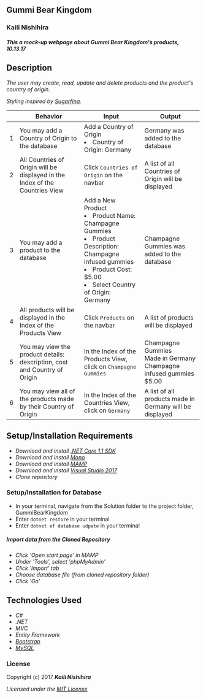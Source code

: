 ## Gummi Bear Kingdom

### Kaili Nishihira

#### _This a mock-up webpage about Gummi Bear Kingdom's products, 10.13.17_


## Description

_The user may create, read, update and delete products and the product's country of origin._

_Styling inspired by [Sugarfina](https://www.sugarfina.com/)._

|| Behavior  | Input  | Output  |
|---|---|---|---|
|1| You may add a Country of Origin to the database | Add a Country of Origin<br> <li>Country of Origin: Germany</li> | Germany was added to the database |
|2| All Countries of Origin will be displayed in the Index of the Countries View  | Click `Countries of Origin` on the navbar | A list of all Countries of Origin will be displayed |
|3| You may add a product to the database | Add a New Product<br> <li>Product Name: Champagne Gummies</li> <li>Product Description: Champagne infused gummies</li> <li>Product Cost: $5.00</li> <li>Select Country of Origin: Germany</li> | Champagne Gummies was added to the database |
|4| All products will be displayed in the Index of the Products View  | Click `Products` on the navbar | A list of products will be displayed |
|5| You may view the product details: description, cost and Country of Origin | In the Index of the Products View, click on `Champagne Gummies` | Champagne Gummies<br> Made in Germany<br> Champagne infused gummies<br> $5.00 |
|6| You may view all of the products made by their Country of Origin | In the Index of the Countries View, click on `Germany` | A list of all products made in Germany will be displayed |



## Setup/Installation Requirements

* _Download and install [.NET Core 1.1 SDK](https://www.microsoft.com/net/download/core)_
* _Download and install [Mono](http://www.mono-project.com/download/)_
* _Download and install [MAMP](https://www.mamp.info/en/)_
* _Download and install [Visual Studio 2017](https://www.visualstudio.com/)_
* _Clone repository_

### Setup/Installation for Database
* In your terminal, navigate from the Solution folder to the project folder, GummiBearKingdom
* Enter `dotnet restore` in your terminal
* Enter `dotnet ef database udpate` in your terminal

##### Import data from the Cloned Repository
* _Click 'Open start page' in MAMP_
* _Under 'Tools', select 'phpMyAdmin'_
* _Click 'Import' tab_
* _Choose database file (from cloned repository folder)_
* _Click 'Go'_

## Technologies Used
* _C#_
* _.NET_
* _MVC_
* _Entity Framework_
* _[Bootstrap](http://getbootstrap.com/getting-started/)_
* _[MySQL](https://www.mysql.com/)_

### License

Copyright (c) 2017 **_Kaili Nishihira_**

*Licensed under the [MIT License](https://opensource.org/licenses/MIT)*


﻿
